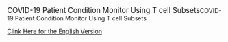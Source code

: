 <span style="font-size:larger;">COVID-19 Patient Condition Monitor Using T cell Subsets</span>COVID-19 Patient Condition Monitor Using T cell Subsets

<a href="http://ec2-13-115-117-242.ap-northeast-1.compute.amazonaws.com:3838/COVID_eng/" target="_top"/>Clink Here for the English Version</a>
